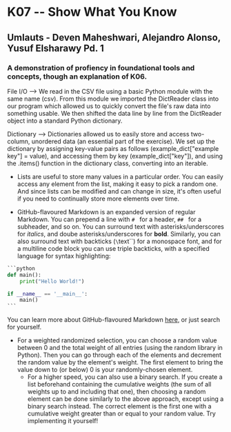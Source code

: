 # K07 -- Show What You Know
## Umlauts - Deven Maheshwari, Alejandro Alonso, Yusuf Elsharawy Pd. 1
### A demonstration of profiency in foundational tools and concepts, though an explanation of K06.

File I/O --> We read in the CSV file using a basic Python module with the same name (csv). From this module we imported the DictReader class into our program
which allowed us to quickly convert the file's raw data into something usable. We then shifted the data line by line from the DictReader object into a standard Python dictionary.

Dictionary --> Dictionaries allowed us to easily store and access two-column, unordered data (an essential part of the exercise). We set up the dictionary by assigning key-value pairs as follows (example_dict["example key"] = value), and accessing them by key (example_dict["key"]), and using the .items() function in the dictionary class, converting into an iterable.

- Lists are useful to store many values in a particular order. You can easily access any element from the list, making it easy to pick a random one. And since lists can be modified and can change in size, it's often useful if you need to continually store more elements over time.

- GitHub-flavoured Markdown is an expanded version of regular Markdown. You can prepend a line with `# ` for a header, `## ` for a subheader, and so on. You can surround text with asterisks/underscores for _italics_, and doube asterisks/underscores for __bold__. Similarly, you can also surround text with backticks (`\`text\``) for a monospace font, and for a multiline code block you can use triple backticks, with a specified language for syntax highlighting:
````python
```python
def main():
	print("Hello World!")

if __name__ == '__main__':
	main()
```
````
You can learn more about GitHub-flavoured Markdown [here](https://guides.github.com/features/mastering-markdown/), or just search for yourself.

- For a weighted randomized selection, you can choose a random value between 0 and the total weight of all entries (using the random library in Python). Then you can go through each of the elements and decrement the random value by the element's weight. The first element to bring the value down to (or below) 0 is your randomly-chosen element.
	- For a higher speed, you can also use a binary search. If you create a list beforehand containing the cumulative weights (the sum of all weights up to and including that one), then choosing a random element can be done similarly to the above approach, except using a binary search instead. The correct element is the first one with a cumulative weight greater than or equal to your random value. Try implementing it yourself!

